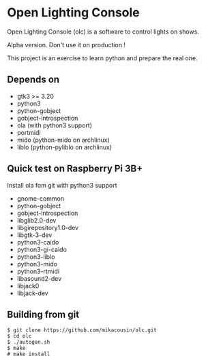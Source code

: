 
# Open Lighting Console

Open Lighting Console (olc) is a software to control lights on shows.

Alpha version. Don't use it on production !

This project is an exercise to learn python and prepare the real one.

## Depends on
- gtk3 >= 3.20
- python3
- python-gobject
- gobject-introspection
- ola (with python3 support) 
- portmidi
- mido (python-mido on archlinux)
- liblo (python-pyliblo on archlinux)

## Quick test on Raspberry Pi 3B+
Install ola fom git with python3 support

- gnome-common
- python-gobject
- gobject-introspection
- libglib2.0-dev
- libgirepository1.0-dev
- libgtk-3-dev
- python3-caido
- python3-gi-caido
- python3-liblo
- python3-mido
- python3-rtmidi
- libasound2-dev
- libjack0
- libjack-dev

## Building from git
```
$ git clone https://github.com/mikacousin/olc.git
$ cd olc
$ ./autogen.sh
$ make
# make install
```
